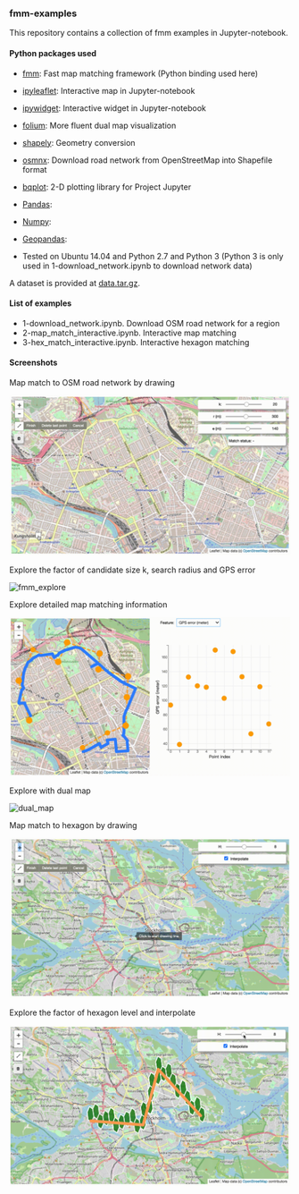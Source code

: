 ### fmm-examples

This repository contains a collection of fmm examples in Jupyter-notebook. 

#### Python packages used

- [fmm](https://github.com/cyang-kth/fmm): Fast map matching framework (Python binding used here)
- [ipyleaflet](https://github.com/jupyter-widgets/ipyleaflet): Interactive map in Jupyter-notebook
- [ipywidget](https://github.com/jupyter-widgets/ipywidgets): Interactive widget in Jupyter-notebook
- [folium](https://github.com/python-visualization/folium): More fluent dual map visualization
- [shapely](https://github.com/Toblerity/Shapely): Geometry conversion
- [osmnx](https://github.com/gboeing/osmnx): Download road network from OpenStreetMap into Shapefile format
- [bqplot](https://github.com/bqplot/bqplot): 2-D plotting library for Project Jupyter
- [Pandas]():
- [Numpy]():
- [Geopandas]():

- Tested on Ubuntu 14.04 and Python 2.7 and Python 3 (Python 3 is only used in 1-download_network.ipynb to download network data) 

A dataset is provided at [data.tar.gz](data/stockholm/data.tar.gz). 

#### List of examples

- 1-download_network.ipynb. Download OSM road network for a region
- 2-map_match_interactive.ipynb. Interactive map matching
- 3-hex_match_interactive.ipynb. Interactive hexagon matching

#### Screenshots

Map match to OSM road network by drawing

![fmm_draw](img/fmm_draw.gif)

Explore the factor of candidate size k, search radius and GPS error

![fmm_explore](img/fmm_explore.gif)

Explore detailed map matching information

![fmm_detail](img/fmm_detail.gif)

Explore with dual map

![dual_map](img/dual_map.gif)

Map match to hexagon by drawing

![hex_draw](img/hex_draw.gif)

Explore the factor of hexagon level and interpolate

![hex_explore](img/hex_explore.gif)


